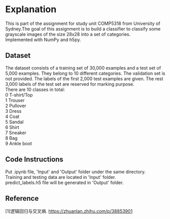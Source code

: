# Explanation
This is part of the assignment for study unit COMP5318 from University of Sydney.The goal of this assignment is to build a classifier to classify some grayscale images of the size 28x28 into a set of categories.<br />
Implemented with NumPy and h5py.
## Dataset
The dataset consists of a training set of 30,000 examples and a test set of 5,000 examples. They belong to 10 different categories. The validation set is not provided. The labels of the first 2,000 test examples are given. The rest 3,000 labels of the test set are reserved for marking purpose.<br />
There are 10 classes in total:<br />
0 T-shirt/Top<br />
1 Trouser<br />
2 Pullover<br />
3 Dress<br />
4 Coat<br />
5 Sandal<br />
6 Shirt<br />
7 Sneaker<br />
8 Bag<br />
9 Ankle boot <br />
## Code Instructions
Put .ipynb file, 'Input' and 'Output' folder under the same directory.<br />
Training and testing data are located in 'Input' folder.<br />
predict_labels.h5 file will be generated in 'Output' folder.
## Reference
[1]逻辑回归与交叉熵. https://zhuanlan.zhihu.com/p/38853901

